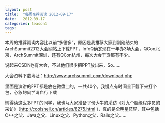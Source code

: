 ```yaml
---
layout: post
title:  "每周推荐阅读 2012-09-17"
date:   2012-09-17
categories: Season1
tags:
---
```


本周的推荐阅读内容比以前“多很多”，原因是我推荐大家到刚刚结束的ArchSummit2012大会网站上下载PPT，InfoQ确定现在一年办3场大会，QCon北京，ArchSummit深圳，还有QCon杭州，每次大会干货都有不少。

说起来CSDN也有大会，不过他们很少把PPT放出来，So……

大会资料下载地址：http://www.archsummit.com/download.php 

里面是演讲的PPT都是放在微盘上的，一共40个，我慢点有时间全下载下来打个包，心急的同学请自行下载

懒得读这么多PPT的同学，我也为大家准备了份大牛的采访《对九个超级程序员的采访》（http://coolshell.cn/articles/8275.html ），真的是全明星阵容，其中包括C++之父、Java之父、Linux之父、Python之父、Rails之父……